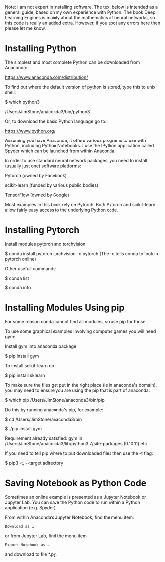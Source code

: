 
Note: I am not expert in installing software. The text below is intended as a general guide, based on my own experience with Python. The book Deep Learning Engines is mainly about the mathematics of neural networks, so this code is really an added extra. However, if you spot any errors here then please let me know.

Installing Python
=================

The simplest and most complete Python can be downloaded from Anaconda:

https://www.anaconda.com/distribution/

To find out where the default version of python is stored, type this to unix shell:

$ which python3

/Users/JimStone/anaconda3/bin/python3

Or, to download the basic Python language go to:

https://www.python.org/

Assuming you have Anaconda, it offers various programs to use with Python, including Python Notebooks.
I use the IPython application called Spyder which can be launched from within Anaconda.

In order to use standard neural network packages, you need to install (usually just one) software platforms:

Pytorch (owned by Facebook)

scikit-learn (funded by various public bodies)

TensorFlow (owned by Google)

Most examples in this book rely on Pytorch.
Both Pytorch and scikit-learn allow fairly easy access to the underlying Python code.

Installing Pytorch
=================

Install modules pytorch and torchvision:

$ conda install pytorch torchvision -c pytorch
(The -c tells conda to look in pytorch online)

Other usefull commands:

$ conda list

$ conda info

 
Installing Modules Using pip
=======================

For some reason conda cannot find all modules, so use pip for those. 

To use some graphical examples involving computer games you will need gym:

Install gym into anaconda package

$ pip install gym

To install scikit-learn do

$ pip install sklearn

To make sure the files get put in the right place (ie in anaconda's domain), 
you may need to ensure you are using the pip that is part of anaconda:

$ which pip
/Users/JimStone/anaconda3/bin/pip

Do this by running anaconda's pip, for example:

$ cd /Users/JimStone/anaconda3/bin

$ ./pip install gym

Requirement already satisfied: gym in /Users/JimStone/anaconda3/lib/python3.7/site-packages (0.10.11)
etc

If you need to tell pip where to put downloaded files then use the -t flag:

$ pip3 -t, --target adirectory

Saving Notebook as Python  Code
===========================

Sometimes an online example is presented as a Jupyter Notebook or Jupyter Lab.
You can save the Python code to run within a Python application (e.g. Spyder).

From within Anaconda’s Jupyter Notebook, find the menu item:

	Download as …

or from Jupyter Lab, find the menu item

	Export Notebook as …

and download to file *.py.



